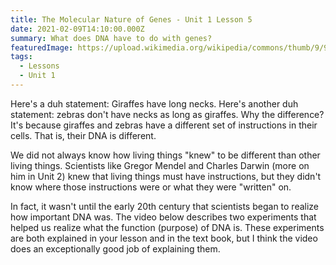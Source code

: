 ```yaml
---
title: The Molecular Nature of Genes - Unit 1 Lesson 5
date: 2021-02-09T14:10:00.000Z
summary: What does DNA have to do with genes?
featuredImage: https://upload.wikimedia.org/wikipedia/commons/thumb/9/9e/Giraffe_Mikumi_National_Park.jpg/800px-Giraffe_Mikumi_National_Park.jpg
tags:
  - Lessons
  - Unit 1
---
```

Here's a duh statement: Giraffes have long necks. Here's another duh statement: zebras don't have necks as long as giraffes. Why the difference? It's because giraffes and zebras have a different set of instructions in their cells. That is, their DNA is different.

We did not always know how living things "knew" to be different than other living things. Scientists like Gregor Mendel and Charles Darwin (more on him in Unit 2) knew that living things must have instructions, but they didn't know where those instructions were or what they were "written" on.

In fact, it wasn't until the early 20th century that scientists began to realize how important DNA was. The video below describes two experiments that helped us realize what the function (purpose) of DNA is. These experiments are both explained in your lesson and in the text book, but I think the video does an exceptionally good job of explaining them.